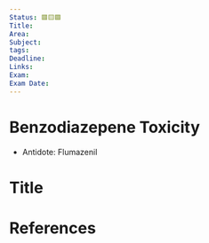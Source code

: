 ```yaml
---
Status: 🟥🟨🟩
Title: 
Area: 
Subject: 
tags: 
Deadline: 
Links: 
Exam: 
Exam Date:
---
```

# Benzodiazepene Toxicity
- Antidote: Flumazenil

# Title

# References

